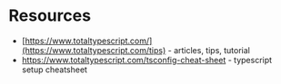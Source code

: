 # Resources

* [https://www.totaltypescript.com/](https://www.totaltypescript.com/tips) - articles, tips, tutorial
* <https://www.totaltypescript.com/tsconfig-cheat-sheet> - typescript setup cheatsheet


